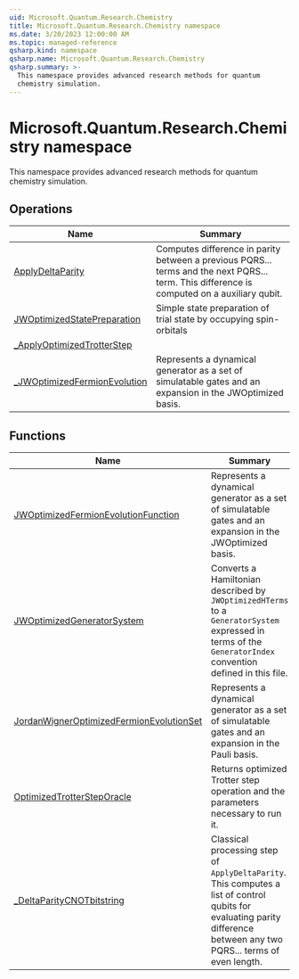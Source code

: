 ```yaml
---
uid: Microsoft.Quantum.Research.Chemistry
title: Microsoft.Quantum.Research.Chemistry namespace
ms.date: 3/20/2023 12:00:00 AM
ms.topic: managed-reference
qsharp.kind: namespace
qsharp.name: Microsoft.Quantum.Research.Chemistry
qsharp.summary: >-
  This namespace provides advanced research methods for quantum
  chemistry simulation.
---
```


# Microsoft.Quantum.Research.Chemistry namespace

This namespace provides advanced research methods for quantum
chemistry simulation.


<!-- summaries -->

## Operations

| Name | Summary |
|------|---------|
|[ApplyDeltaParity](xref:Microsoft.Quantum.Research.Chemistry.ApplyDeltaParity) |Computes difference in parity between a previous PQRS... terms and the next PQRS... term. This difference is computed on a auxiliary qubit. |
|[JWOptimizedStatePreparation](xref:Microsoft.Quantum.Research.Chemistry.JWOptimizedStatePreparation) |Simple state preparation of trial state by occupying spin-orbitals |
|[_ApplyOptimizedTrotterStep](xref:Microsoft.Quantum.Research.Chemistry._ApplyOptimizedTrotterStep) | |
|[_JWOptimizedFermionEvolution](xref:Microsoft.Quantum.Research.Chemistry._JWOptimizedFermionEvolution) |Represents a dynamical generator as a set of simulatable gates and an expansion in the JWOptimized basis. |

## Functions

| Name | Summary |
|------|---------|
|[JWOptimizedFermionEvolutionFunction](xref:Microsoft.Quantum.Research.Chemistry.JWOptimizedFermionEvolutionFunction) |Represents a dynamical generator as a set of simulatable gates and an expansion in the JWOptimized basis. |
|[JWOptimizedGeneratorSystem](xref:Microsoft.Quantum.Research.Chemistry.JWOptimizedGeneratorSystem) |Converts a Hamiltonian described by `JWOptimizedHTerms` to a `GeneratorSystem` expressed in terms of the `GeneratorIndex` convention defined in this file. |
|[JordanWignerOptimizedFermionEvolutionSet](xref:Microsoft.Quantum.Research.Chemistry.JordanWignerOptimizedFermionEvolutionSet) |Represents a dynamical generator as a set of simulatable gates and an expansion in the Pauli basis. |
|[OptimizedTrotterStepOracle](xref:Microsoft.Quantum.Research.Chemistry.OptimizedTrotterStepOracle) |Returns optimized Trotter step operation and the parameters necessary to run it. |
|[_DeltaParityCNOTbitstring](xref:Microsoft.Quantum.Research.Chemistry._DeltaParityCNOTbitstring) |Classical processing step of `ApplyDeltaParity`. This computes a list of control qubits for evaluating parity difference between any two PQRS... terms of even length. |

<!-- /summaries -->
